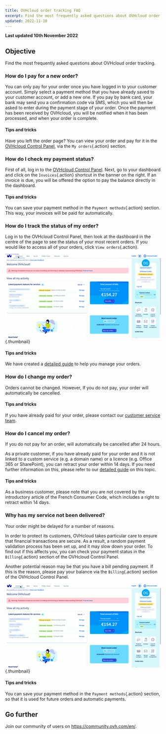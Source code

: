 ```yaml
---
title: OVHcloud order tracking FAQ
excerpt: Find the most frequently asked questions about OVHcloud order tracking
updated: 2022-11-10
---
```


**Last updated 10th November 2022**

## Objective

Find the most frequently asked questions about OVHcloud order tracking.

### How do I pay for a new order?

You can only pay for your order once you have logged in to your customer account. Simply select a payment method that you have already saved to your customer account, or add a new one. If you pay by bank card, your bank may send you a confirmation code via SMS, which you will then be asked to enter during the payment stage of your order. Once the payment has been received by OVHcloud, you will be notified when it has been processed, and when your order is complete.

#### Tips and tricks

Have you left the order page? You can view your order and pay for it in the [OVHcloud Control Panel](https://ca.ovh.com/auth/?action=gotomanager&from=https://www.ovh.com/sg/&ovhSubsidiary=sg), via the `My orders`{.action} section.

### How do I check my payment status?

First of all, log in to the [OVHcloud Control Panel](https://ca.ovh.com/auth/?action=gotomanager&from=https://www.ovh.com/sg/&ovhSubsidiary=sg). Next, go to your dashboard and click on the `Invoices`{.action}  shortcut in the banner on the right. If an invoice is due, you will be offered the option to pay the balance directly in the dashboard.

#### Tips and tricks

You can save your payment method in the `Payment methods`{.action} section. This way, your invoices will be paid for automatically.

### How do I track the status of my order?

Log in to the OVHcloud Control Panel, then look at the dashboard in the centre of the page to see the status of your most recent orders. If you would like to access all of your orders, click `View orders`{.action}.

![track order](images/order_final-min.gif){.thumbnail}

#### Tips and tricks

We have created a [detailed guide](/pages/account/billing/managing_ovh_orders) to help you manage your orders.

### How do I change my order?

Orders cannot be changed. However, If you do not pay, your order will automatically be cancelled.

#### Tips and tricks

If you have already paid for your order, please contact our [customer service team](https://www.ovhcloud.com/en-sg/contact/).


### How do I cancel my order?

If you do not pay for an order, will automatically be cancelled after 24 hours.

As a private customer, if you have already paid for your order and it is not linked to a custom service (e.g. a domain name) or a licence (e.g. Office 365 or SharePoint), you can retract your order within 14 days. If you need further information on this, please refer to our [detailed guide](/pages/account/billing/managing_ovh_orders#apply-the-right-of-withdrawal) on this topic.

#### Tips and tricks

As a business customer, please note that you are not covered by the introductory article of the French Consumer Code, which includes a right to retract within 14 days.

### Why has my service not been delivered?

Your order might be delayed for a number of reasons.

In order to protect its customers, OVHcloud takes particular care to ensure that financial transactions are secure. As a result, a random payment validation process has been set up, and it may slow down your order. To find out if this affects you, you can check your payment status in the `Billing`{.action} section of the OVHcloud Control Panel.

Another potential reason may be that you have a bill pending payment. If this is the reason, please pay your balance via the `Billing`{.action} section of the OVHcloud Control Panel.

![deliver services](images/billing_final_0.gif){.thumbnail}

#### Tips and tricks

You can save your payment method in the `Payment methods`{.action} section, so that it is used for future orders and automatic payments.

## Go further

Join our community of users on <https://community.ovh.com/en/>.
